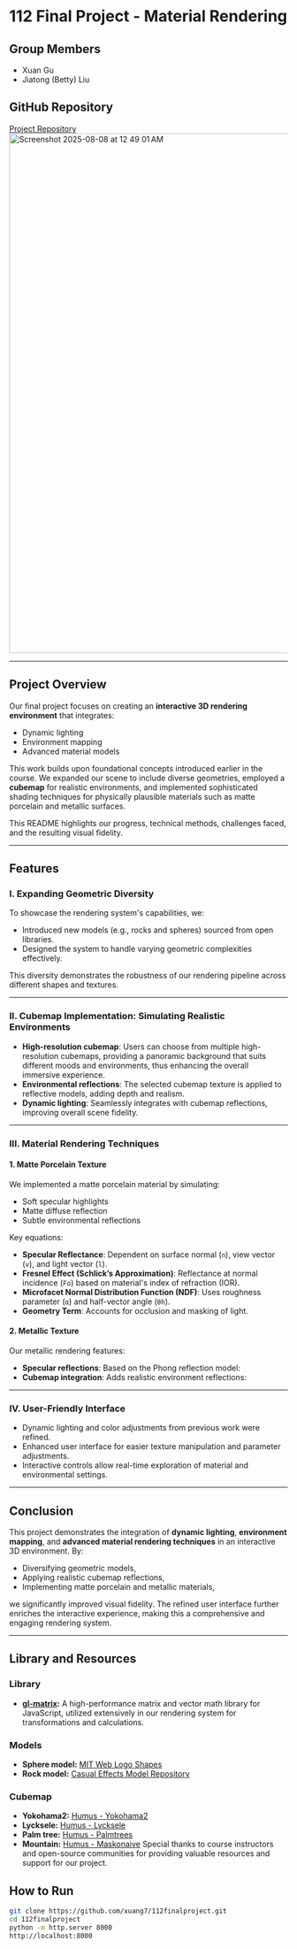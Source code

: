 # 112 Final Project - Material Rendering

## Group Members
- Xuan Gu
- Jiatong (Betty) Liu

## GitHub Repository
[Project Repository](https://github.com/xuang7/112finalproject?tab=readme-ov-file#readme)
<img width="963" height="940" alt="Screenshot 2025-08-08 at 12 49 01 AM" src="https://github.com/user-attachments/assets/83663113-594b-44f8-969d-040d75a8b411" />

---

## Project Overview
Our final project focuses on creating an **interactive 3D rendering environment** that integrates:
- Dynamic lighting
- Environment mapping
- Advanced material models

This work builds upon foundational concepts introduced earlier in the course. We expanded our scene to include diverse geometries, employed a **cubemap** for realistic environments, and implemented sophisticated shading techniques for physically plausible materials such as matte porcelain and metallic surfaces. 

This README highlights our progress, technical methods, challenges faced, and the resulting visual fidelity.

---

## Features

### I. Expanding Geometric Diversity
To showcase the rendering system's capabilities, we:
- Introduced new models (e.g., rocks and spheres) sourced from open libraries.
- Designed the system to handle varying geometric complexities effectively.

This diversity demonstrates the robustness of our rendering pipeline across different shapes and textures.

---

### II. Cubemap Implementation: Simulating Realistic Environments
- **High-resolution cubemap**:  Users can choose from multiple high-resolution cubemaps, providing a panoramic background that suits different moods and environments, thus enhancing the overall immersive experience.
- **Environmental reflections**: The selected cubemap texture is applied to reflective models, adding depth and realism.
- **Dynamic lighting**: Seamlessly integrates with cubemap reflections, improving overall scene fidelity.

---

### III. Material Rendering Techniques

#### 1. Matte Porcelain Texture
We implemented a matte porcelain material by simulating:
- Soft specular highlights
- Matte diffuse reflection
- Subtle environmental reflections

Key equations:
- **Specular Reflectance**: Dependent on surface normal (`n`), view vector (`v`), and light vector (`l`).
- **Fresnel Effect (Schlick’s Approximation)**: Reflectance at normal incidence (`Fo`) based on material's index of refraction (IOR).
- **Microfacet Normal Distribution Function (NDF)**: Uses roughness parameter (`α`) and half-vector angle (`θh`).
- **Geometry Term**: Accounts for occlusion and masking of light.

#### 2. Metallic Texture
Our metallic rendering features:
- **Specular reflections**: Based on the Phong reflection model:
- **Cubemap integration**: Adds realistic environment reflections:

---

### IV. User-Friendly Interface
- Dynamic lighting and color adjustments from previous work were refined.
- Enhanced user interface for easier texture manipulation and parameter adjustments.
- Interactive controls allow real-time exploration of material and environmental settings.

---

## Conclusion
This project demonstrates the integration of **dynamic lighting**, **environment mapping**, and **advanced material rendering techniques** in an interactive 3D environment. By:
- Diversifying geometric models,
- Applying realistic cubemap reflections,
- Implementing matte porcelain and metallic materials,

we significantly improved visual fidelity. The refined user interface further enriches the interactive experience, making this a comprehensive and engaging rendering system.

---


## Library and Resources
### Library
- **[gl-matrix](https://github.com/toji/gl-matrix):** A high-performance matrix and vector math library for JavaScript, utilized extensively in our rendering system for transformations and calculations.

### Models
- **Sphere model:** [MIT Web Logo Shapes](https://web.mit.edu/djwendel/www/weblogo/shapes/)
- **Rock model:** [Casual Effects Model Repository](https://casual-effects.com/data/)

### Cubemap
- **Yokohama2:** [Humus - Yokohama2](https://www.humus.name/index.php?page=Textures)
- **Lycksele:** [Humus - Lycksele](https://www.humus.name/index.php?page=Cubemap&item=Lycksele)
- **Palm tree:** [Humus - Palmtrees](https://www.humus.name/index.php?page=Cubemap&item=PalmTrees)
- **Mountain:** [Humus - Maskonaive](https://www.humus.name/index.php?page=Cubemap&item=Maskonaive)
Special thanks to course instructors and open-source communities for providing valuable resources and support for our project.


## How to Run
 ```bash
 git clone https://github.com/xuang7/112finalproject.git
 cd 112finalproject
 python -m http.server 8000
 http://localhost:8000
```
